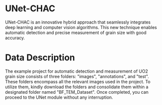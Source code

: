 # UNet-CHAC
UNet-CHAC is an innovative hybrid approach that seamlessly integrates deep learning and computer vision algorithms. This new technique enables automatic detection and precise measurement of grain size with good accuracy.

# Data Description
The example project for automatic detection and measurement of UO2 grain size consists of three folders: "images", "annotations", and "test". These folders encompass all the relevant images used in the project. To utilize them, kindly download the folders and consolidate them within a designated folder named "BF_TEM_Dataset". Once completed, you can proceed to the UNet module without any interruption.
